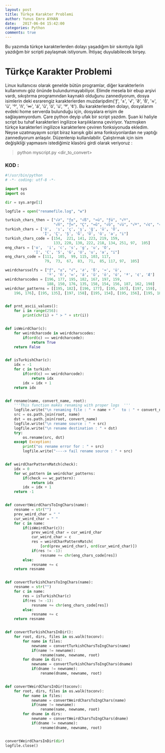 ```yaml
---
layout: post
title: Türkçe Karakter Problemi
author: Yunus Emre AYHAN
date:   2017-06-04 15:42:00
categories: Python
comments: true
---
```


Bu yazımda türkçe karakterlerden dolayı yaşadığım bir sıkıntıyla ilgili yazdığım bir scripti paylaşmak istiyorum. İhtiyaç duyulabilecek birşey.

# Türkçe Karakter Problemi

Linux kullanıcısı olarak genelde bütün programlar, diğer karakterlerin kullanımını göz önünde bulundurmayabiliyor. Elimde mesela bir ebup arşivi vardı, sıkıştırma programından kaynaklı olduğunu zannediyorum, dosya isimlerin deki esrarengiz karakterlerden muzdaripdim('ƒ', '±', '√', '∂', 'ß', '≈', 'ü',
'º', 'ñ', '∞', 'á', 'û', 'ö', 'ú', 'ª', '¢').  Bu karakterlerden dolayı, dosyalarım evdeki home serverda bulunduğu için, dosyalara erişim de sağlayamıyordum. Çare python deyip ufak bir script yazdım. Şuan ki haliyle script bu tuhaf karakterleri ingilizce karşılıklarına çeviriyor. Yazmışken türkçe karakterleri ingilizce karakterlere çeviren fonksiyonuda ekledim. Neyse uzatmayayım script biraz karışık gibi ama fonksiyonlardan ne yaptığı zannediyorum anlaşılır. Düzenlenip kullanılabilir. Çalıştırmak için isim değişikliği yapmasını istediğimiz klasörü girdi olarak veriyoruz :

> python myscript.py <dir_to_convert>

### KOD :

```python
#!/usr/bin/python
# -*- coding: utf-8 -*-

import sys
import os

dir = sys.argv[1]

logfile = open("renamefile.log", "w")

turkish_chars_then = ["√∂", "ƒ±", "√ß", "≈ü", "ƒü", "√º",
                      "√ñ", "ƒ∞", "Ç", "≈û", "√ö", "√ú", "√ª", "√¢", "√Æ"]
turkish_chars = ['ö',  'ı', 'ç', 'ş', 'ğ', 'ü', 'Ö',
                 'İ', 'Ç', 'Ş', 'Ğ', 'Ü', 'û', 'a', "i"]
turkish_chars_code = [154,  221, 141, 223, 219, 159,
                      133, 220, 130, 222, 218, 134, 251, 97,  105]
eng_chars = ['o',  'i', 'c', 's', 'g', 'u', 'O',
             'I', 'C', 'S', 'G', 'U', 'u', 'a', "i"]
eng_chars_code = [111,  105,  99, 115, 103, 117,
                  79,  73,  67,  83,  71,  85, 117, 97,  105]

weirdcharsselfs = ["ƒ", "±", "√", '∂', 'ß', '≈', 'ü',
                   'º', 'ñ', '∞', 'á', 'û', 'ö', 'ú', 'ª', '¢', 'Æ']
weirdcharscodes = [196, 177, 195, 182, 167, 197, 159,
                   188, 150, 176, 135, 158, 154, 156, 187, 162, 198]
weirdchar_patterns = [[195, 182], [196, 177], [195, 167], [197, 159], [196, 159], [195, 188], [195, 150], [
    196, 176], [195, 135], [197, 158], [195, 154], [195, 156], [195, 187], [195, 162], [195, 198]]


def prnt_ascii_values():
    for i in range(256):
        print(chr(i) + " > " + str(i))


def isWeirdChar(c):
    for weirdcharcode in weirdcharscodes:
        if(ord(c) == weirdcharcode):
            return True
    return False


def isTurkishChar(c):
    idx = -1
    for c in turkish:
        if(ord(c) == weirdcharcode):
            return idx
        idx = idx + 1
    return idx


def rename(name, convert_name, root):
    '''This function makes renaming with proper logs  '''
    logfile.write("\n renaming file : " + name + "   to : " + convert_name)
    src = os.path.join(root, name)
    dst = os.path.join(root, convert_name)
    logfile.write("\n rename source : " + src)
    logfile.write("\n rename destination : " + dst)
    try:
        os.rename(src, dst)
    except Exception:
        print("os rename error for : " + src)
        logfile.write("----> fail rename source : " + src)


def weirdCharPatternMatch(check):
    idx = 0
    for wc_pattern in weirdchar_patterns:
        if(check == wc_pattern):
            return idx
        idx = idx + 1
    return -1


def convertWeirdCharsToIngChars(name):
    resname = str("")
    prev_weird_char = " "
    cur_weird_char = " "
    for c in name:
        if(isWeirdChar(c)):
            prev_weird_char = cur_weird_char
            cur_weird_char = c
            res = weirdCharPatternMatch(
                [ord(prev_weird_char), ord(cur_weird_char)])
            if(res != -1):
                resname += chr(eng_chars_code[res])
        else:
            resname += c
    return resname


def convertTurkishCharsToIngChars(name):
    resname = str("")
    for c in name:
        res = isTurkishChar(c)
        if(res != -1):
            resname += chr(eng_chars_code[res])
        else:
            resname += c
    return resname


def convertTurkishCharsInDir():
    for root, dirs, files in os.walk(toconv):
        for name in files:
            newname = convertTurkishCharsToIngChars(name)
            if(name != newname):
                rename(name, newname, root)
        for dname in dirs:
            newname = convertTurkishCharsToIngChars(dname)
            if(dname != newname):
                rename(dname, newname, root)


def convertWeirdCharsInDir(toconv):
    for root, dirs, files in os.walk(toconv):
        for name in files:
            newname = convertWeirdCharsToIngChars(name)
            if(name != newname):
                rename(name, newname, root)
        for dname in dirs:
            newname = convertWeirdCharsToIngChars(dname)
            if(dname != newname):
                rename(dname, newname, root)


convertWeirdCharsInDir(dir)
logfile.close()

```
